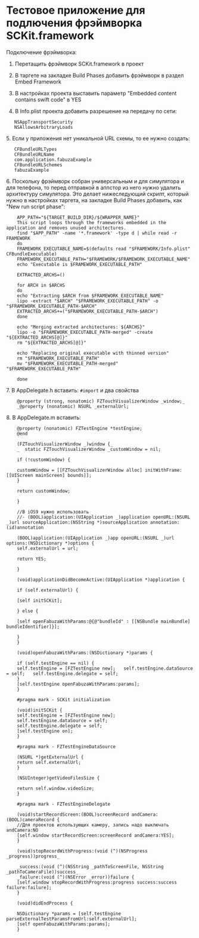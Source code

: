 # Тестовое приложение для подлючения фрэймворка SCKit.framework
Подключение фрэймворка:

1. Перетащить фрэймворк SCKit.framework в проект

2. В таргете на закладке Build Phases добавить фрэймворк в раздел Embed Framework

3. В настройках проекта выставить параметр "Embedded content contains swift code" в YES

4. В Info.plist проекта добавить разрешение на передачу по сети: 
~~~~
   NSAppTransportSecurity 
   NSAllowsArbitraryLoads
~~~~
5\. Если у приложения нет уникальной URL схемы, то ее нужно создать:
~~~~
   CFBundleURLTypes
   CFBundleURLName
   com.application.fabuzaExample
   CFBundleURLSchemes
   fabuzaExample
~~~~
6\. Поскольку фрэймворк собран универсальным и для симулятора и для телефона, то перед отправкой в аппстор из него нужно удалить архитектуру симулятора. Это делает нижеследующий скрипт, который нужно в настройках таргета, на закладке Build Phases добавить, как "New run script phase":
~~~~
    APP_PATH="${TARGET_BUILD_DIR}/${WRAPPER_NAME}"
    This script loops through the frameworks embedded in the application and removes unused architectures.
    find "$APP_PATH" -name '*.framework' -type d | while read -r FRAMEWORK
    do
    FRAMEWORK_EXECUTABLE_NAME=$(defaults read "$FRAMEWORK/Info.plist" CFBundleExecutable)
    FRAMEWORK_EXECUTABLE_PATH="$FRAMEWORK/$FRAMEWORK_EXECUTABLE_NAME"
    echo "Executable is $FRAMEWORK_EXECUTABLE_PATH"

    EXTRACTED_ARCHS=()

    for ARCH in $ARCHS
    do
    echo "Extracting $ARCH from $FRAMEWORK_EXECUTABLE_NAME"
    lipo -extract "$ARCH" "$FRAMEWORK_EXECUTABLE_PATH" -o "$FRAMEWORK_EXECUTABLE_PATH-$ARCH"
    EXTRACTED_ARCHS+=("$FRAMEWORK_EXECUTABLE_PATH-$ARCH")
    done

    echo "Merging extracted architectures: ${ARCHS}"
    lipo -o "$FRAMEWORK_EXECUTABLE_PATH-merged" -create "${EXTRACTED_ARCHS[@]}"
    rm "${EXTRACTED_ARCHS[@]}"

    echo "Replacing original executable with thinned version"
    rm "$FRAMEWORK_EXECUTABLE_PATH"
    mv "$FRAMEWORK_EXECUTABLE_PATH-merged" "$FRAMEWORK_EXECUTABLE_PATH"

    done
~~~~
7\. В AppDelegate.h вставить:
    ``#import``
и два свойства
~~~~
    @property (strong, nonatomic) FZTouchVisualizerWindow _window;_
    _@property (nonatomic) NSURL _externalUrl;
~~~~
8\. В AppDelegate.m вставить:
~~~~    @interface AppDelegate () 
    @property (nonatomic) FZTestEngine *testEngine;
    @end

    (FZTouchVisualizerWindow _)window {_
    _  static FZTouchVisualizerWindow _customWindow = nil;

    if (!customWindow) {

    customWindow = [[FZTouchVisualizerWindow alloc] initWithFrame:[[UIScreen mainScreen] bounds]];
    }
    
    return customWindow;

    }

    //В iOS9 нужно использовать
    //- (BOOL)application:(UIApplication _)application openURL:(NSURL _)url sourceApplication:(NSString *)sourceApplication annotation:(id)annotation

    (BOOL)application:(UIApplication _)app openURL:(NSURL _)url options:(NSDictionary *)options {
    self.externalUrl = url;

    return YES;

    }

    (void)applicationDidBecomeActive:(UIApplication *)application {

    if (self.externalUrl) {

    [self initSCKit]; 

    } else {

    [self openFabuzaWithParams:@{@"bundleId" : [[NSBundle mainBundle] bundleIdentifier]}]; 

    }
    }

    (void)openFabuzaWithParams:(NSDictionary *)params {

    if (self.testEngine == nil) {
    self.testEngine = [FZTestEngine new];   self.testEngine.dataSource = self;   self.testEngine.delegate = self; 
    }
    [self.testEngine openFabuzaWithParams:params];
    }

    #pragma mark - SCKit initialization

    (void)initSCKit {
    self.testEngine = [FZTestEngine new];
    self.testEngine.dataSource = self;
    self.testEngine.delegate = self;
    [self.testEngine on];
    }

    #pragma mark - FZTestEngineDataSource

    (NSURL *)getExternalUrl {
    return self.externalUrl;
    }

    (NSUInteger)getVideoFilesSize {

    return self.window.videoSize;
    }

    #pragma mark - FZTestEngineDelegate

    (void)startRecordScreen:(BOOL)screenRecord andCamera:(BOOL)cameraRecord {
    //Для проектов использующих камеру, запись надо выключать andCamera:NO
    [self.window startRecordScreen:screenRecord andCamera:YES];
    }

    (void)stopRecordWithProgress:(void (^)(NSProgress _progress))progress_

    _success:(void (^)(NSString _pathToScreenFile, NSString _pathToCameraFile))success_
    _failure:(void (^)(NSError _error))failure {
    [self.window stopRecordWithProgress:progress success:success failure:failure];
    }

    (void)didEndProcess {

    NSDictionary *params = [self.testEngine parseExternalTestParamsFromUrl:self.externalUrl];
    [self openFabuzaWithParams:params];
    }
~~~~